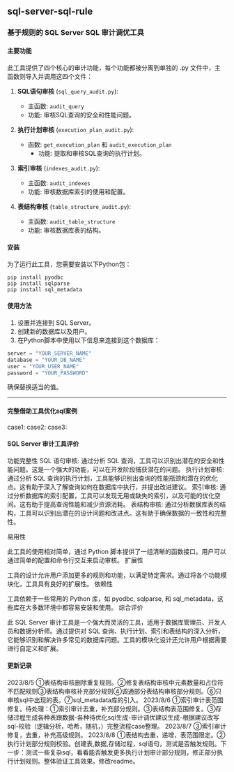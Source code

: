 ## sql-server-sql-rule

### 基于规则的 SQL Server SQL 审计调优工具

#### 主要功能

此工具提供了四个核心的审计功能，每个功能都被分离到单独的 .py 文件中，主函数则导入并调用这四个文件：

1. **SQL语句审核** (`sql_query_audit.py`):
   - 主函数: `audit_query`
   - 功能: 审核SQL查询的安全和性能问题。

2. **执行计划审核** (`execution_plan_audit.py`):
   - 函数: `get_execution_plan` 和 `audit_execution_plan`
     - 功能: 提取和审核SQL查询的执行计划。

3. **索引审核** (`indexes_audit.py`):
   - 主函数: `audit_indexes`
   - 功能: 审核数据库索引的使用和配置。

4. **表结构审核** (`table_structure_audit.py`):
   - 主函数: `audit_table_structure`
   - 功能: 审核数据库表的结构。

#### 安装

为了运行此工具，您需要安装以下Python包：

```
pip install pyodbc
pip install sqlparse
pip install sql_metadata
```

#### 使用方法

1. 设置并连接到 SQL Server。
2. 创建新的数据库以及用户。
3. 在Python脚本中使用以下信息来连接到这个数据库：

```python
server = "YOUR_SERVER_NAME"
database = "YOUR_DB_NAME"
user = "YOUR_USER_NAME"
password = "YOUR_PASSWORD"
```

确保替换适当的值。

---
#### 完整借助工具优化sql案例
case1:
case2:
case3:

#### SQL Server 审计工具评价
功能完整性
    SQL 语句审核: 通过分析 SQL 查询，工具可以识别出潜在的安全和性能问题。这是一个强大的功能，可以在开发阶段捕获潜在的问题。
    执行计划审核: 通过分析 SQL 查询的执行计划，工具能够识别出查询的性能瓶颈和潜在的优化点。这有助于深入了解查询如何在数据库中执行，并提出改进建议。
    索引审核: 通过分析数据库的索引配置，工具可以发现无用或缺失的索引，以及可能的优化空间。这有助于提高查询性能和减少资源消耗。
    表结构审核: 通过分析数据库表的结构，工具可以识别出潜在的设计问题和改进点。这有助于确保数据的一致性和完整性。

易用性

此工具的使用相对简单，通过 Python 脚本提供了一组清晰的函数接口。用户可以通过简单的配置和命令行交互来启动审核。
扩展性

工具的设计允许用户添加更多的规则和功能，以满足特定需求。通过将各个功能模块化，工具具有良好的扩展性。
依赖性

工具依赖于一些常用的 Python 库，如 pyodbc, sqlparse, 和 sql_metadata，这些库在大多数环境中都容易安装和使用。
综合评价

此 SQL Server 审计工具是一个强大而灵活的工具，适用于数据库管理员、开发人员和数据分析师。通过提供对 SQL 查询、执行计划、索引和表结构的深入分析，它能够识别和解决许多常见的数据库问题。工具的模块化设计还允许用户根据需要进行自定义和扩展。

#### 更新记录
2023/8/5 ①表结构审核删除重复规则。②修复表结构审核中元素数量和占位符不匹配规则③表结构审核补充部分规则④调通部分表结构审核部分规则。⑥只审核sql中出现的表。⑦sql_metadata库的引入。
2023/8/6 ①索引审计表范围修复。待处理：①索引审计去重，补充部分规则。③表结构表范围修复。③存储过程生成各种表跟数据-各种待优化sql生成-审计调优建议生成-根据建议改写sql-校验（逻辑分析，哈希，随机，）完整流程case整理。
2023/8/7 ③索引审计修复，去重，补充高级规则。
2023/8/8 ①表结构去重，递增，表范围限定。②执行计划部分规则校验。创建表,数据,存储过程，sql语句，测试是否触发规则。下一步：测试一些复杂sql，看看能否触发更多执行计划审计部分规则，修正部分执行计划规则。整体验证工具效果。修改readme。
